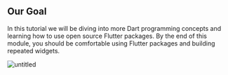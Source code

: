 ## Our Goal

In this tutorial we will be diving into more Dart programming concepts and learning how to use open source Flutter packages. By the end of this module, you should be comfortable using Flutter packages and building repeated widgets.


![untitled](https://user-images.githubusercontent.com/65045928/179366919-ac1638f2-5337-4a1a-9963-ae94e16eef5a.gif)
